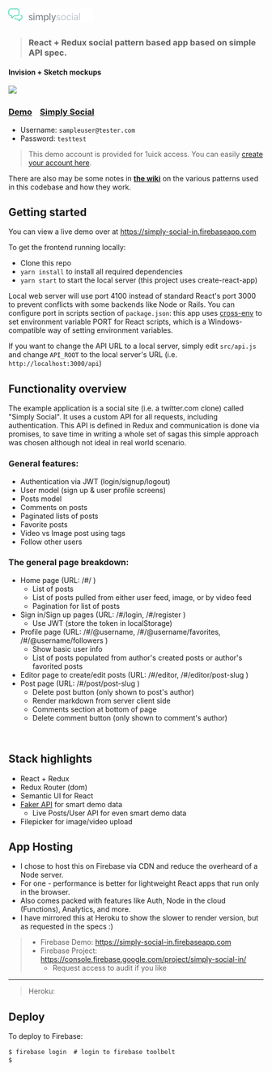 # ![Simply Social](project-logo.png)

> ### React + Redux social pattern based app based on simple API spec.

#### Invision + Sketch mockups

<a href="https://invis.io/U6E2I8N9P" target="_blank"><img  src="https://projects.invisionapp.com/static-signed/live-embed/146645980/259626938/1/latest/1L6KV1T5YoUr2aM6ht344jClEDzyVtZrIHuV3gxY9bsirSw1JNWpxlE7Or9tAlilEnmNJOwyEpCXhze7SVlELkmlEPwlE/Artboard-2x-Home.png" /></a>

### [Demo](https://simply-social-in.firebaseapp.com)&nbsp;&nbsp;&nbsp;&nbsp;[Simply Social](https://github.com/thinq4yourself/simply-social-in)

- Username: `sampleuser@tester.com`
- Password: `testtest`

> This demo account is provided for 1uick access. 
> You can easily [create your account here]().

There are also may be some notes in [**the wiki**](https://github.com/thinq4yourself/simply-social-in/wiki) on  the various patterns used in this codebase and how they work.


## Getting started

You can view a live demo over at https://simply-social-in.firebaseapp.com

To get the frontend running locally:

- Clone this repo
- `yarn install` to install all required dependencies
- `yarn start` to start the local server (this project uses create-react-app)

Local web server will use port 4100 instead of standard React's port 3000 to prevent conflicts with some backends like Node or Rails. You can configure port in scripts section of `package.json`: this app uses [cross-env](https://github.com/kentcdodds/cross-env) to set environment variable PORT for React scripts, which is a Windows-compatible way of setting environment variables.

If you want to change the API URL to a local server, simply edit `src/api.js` and change `API_ROOT` to the local server's URL (i.e. `http://localhost:3000/api`)


## Functionality overview

The example application is a social site (i.e. a twitter.com clone) called "Simply Social". It uses a custom API for all requests, including authentication. This API is defined in Redux and communication is done via promises, to save time in writing a whole set of sagas this simple approach was chosen although not ideal in real world scenario.

### General features:

- Authentication via JWT (login/signup/logout)
- User model (sign up & user profile screens)
- Posts model
- Comments on posts
- Paginated lists of posts
- Favorite posts
- Video vs Image post using tags
- Follow other users

### The general page breakdown:

- Home page (URL: /#/ )
    - List of posts
    - List of posts pulled from either user feed, image, or by video feed
    - Pagination for list of posts
- Sign in/Sign up pages (URL: /#/login, /#/register )
    - Use JWT (store the token in localStorage)
- Profile page (URL: /#/@username, /#/@username/favorites, /#/@username/followers )
    - Show basic user info
    - List of posts populated from author's created posts or author's favorited posts
- Editor page to create/edit posts (URL: /#/editor, /#/editor/post-slug )
- Post page (URL: /#/post/post-slug )
    - Delete post button (only shown to post's author)
    - Render markdown from server client side
    - Comments section at bottom of page
    - Delete comment button (only shown to comment's author)

<br />

## Stack highlights
- React + Redux
- Redux Router (dom)
- Semantic UI for React
- [Faker API](https://cdn.rawgit.com/Marak/faker.js/master/examples/browser/index.html#random) for smart demo data
  - Live Posts/User API for even smart demo data
- Filepicker for image/video upload

## App Hosting
- I chose to host this on Firebase via CDN and reduce the overheard of a Node server. 
 - For one - performance is better for lightweight React apps that run only in the browser. 
 - Also comes packed with features like Auth, Node in the cloud (Functions), Analytics, and more.
- I have mirrored this at Heroku to show the slower to render version, but as requested in the specs :) 
 
> - Firebase Demo: https://simply-social-in.firebaseapp.com
> - Firebase Project: https://console.firebase.google.com/project/simply-social-in/
>   - Request access to audit if you like

--- 

> Heroku: 

## Deploy

To deploy to Firebase:
```
$ firebase login  # login to firebase toolbelt
$ 